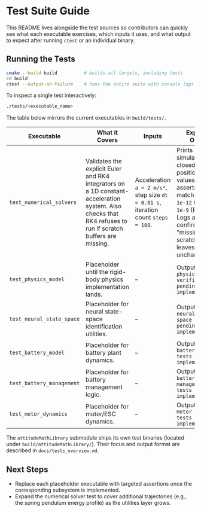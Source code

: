 # Test Suite Guide

This README lives alongside the test sources so contributors can quickly see
what each executable exercises, which inputs it uses, and what output to expect
after running `ctest` or an individual binary.

## Running the Tests
```bash
cmake --build build          # builds all targets, including tests
cd build
ctest --output-on-failure    # runs the entire suite with console logs
```
To inspect a single test interactively:
```bash
./tests/<executable_name>
```

The table below mirrors the current executables in `build/tests/`.

| Executable | What it Covers | Inputs | Expected Output |
| --- | --- | --- | --- |
| `test_numerical_solvers` | Validates the explicit Euler and RK4 integrators on a 1D constant-acceleration system. Also checks that RK4 refuses to run if scratch buffers are missing. | Acceleration `a = 2 m/s²`, step size `dt = 0.01 s`, iteration count `steps = 100`. | Prints both simulated and closed-form position/velocity values and asserts they match within `1e-12` (Euler) / `1e-9` (RK4). Logs a message confirming the "missing scratch" guard leaves the state unchanged. |
| `test_physics_model` | Placeholder until the rigid-body physics implementation lands. | – | Outputs `[TODO] physics model verification pending implementation.` |
| `test_neural_state_space` | Placeholder for neural state-space identification utilities. | – | Outputs `[TODO] neural state-space tests pending implementation.` |
| `test_battery_model` | Placeholder for battery plant dynamics. | – | Outputs `[TODO] battery model tests pending implementation.` |
| `test_battery_management` | Placeholder for battery management logic. | – | Outputs `[TODO] battery management tests pending implementation.` |
| `test_motor_dynamics` | Placeholder for motor/ESC dynamics. | – | Outputs `[TODO] motor dynamics tests pending implementation.` |

The `attitudeMathLibrary` submodule ships its own test binaries (located under
`build/attitudeMathLibrary/`). Their focus and output format are described in
`docs/tests_overview.md`.

## Next Steps
- Replace each placeholder executable with targeted assertions once the
  corresponding subsystem is implemented.
- Expand the numerical solver test to cover additional trajectories (e.g., the
  spring pendulum energy profile) as the utilities layer grows.
